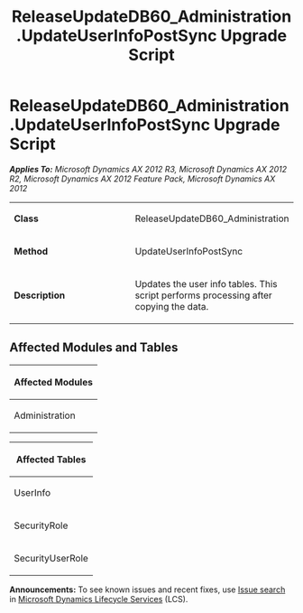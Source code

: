 ﻿---
title: ReleaseUpdateDB60_Administration.UpdateUserInfoPostSync Upgrade Script
TOCTitle: ReleaseUpdateDB60_Administration.UpdateUserInfoPostSync Upgrade Script
ms:assetid: 5a1b7d60-d6a6-33ff-096b-3ab52c9c04fd
ms:mtpsurl: https://msdn.microsoft.com/en-us/library/JJ736296(v=AX.60)
ms:contentKeyID: 49708466
ms.date: 05/18/2015
mtps_version: v=AX.60
---

# ReleaseUpdateDB60\_Administration.UpdateUserInfoPostSync Upgrade Script 


_**Applies To:** Microsoft Dynamics AX 2012 R3, Microsoft Dynamics AX 2012 R2, Microsoft Dynamics AX 2012 Feature Pack, Microsoft Dynamics AX 2012_

<table>
<colgroup>
<col style="width: 50%" />
<col style="width: 50%" />
</colgroup>
<tbody>
<tr class="odd">
<td><p><strong>Class</strong></p></td>
<td><p>ReleaseUpdateDB60_Administration</p></td>
</tr>
<tr class="even">
<td><p><strong>Method</strong></p></td>
<td><p>UpdateUserInfoPostSync</p></td>
</tr>
<tr class="odd">
<td><p><strong>Description</strong></p></td>
<td><p>Updates the user info tables. This script performs processing after copying the data.</p></td>
</tr>
</tbody>
</table>


## Affected Modules and Tables

<table>
<colgroup>
<col style="width: 100%" />
</colgroup>
<thead>
<tr class="header">
<th><p>Affected Modules</p></th>
</tr>
</thead>
<tbody>
<tr class="odd">
<td><p>Administration</p></td>
</tr>
</tbody>
</table>


<table>
<colgroup>
<col style="width: 100%" />
</colgroup>
<thead>
<tr class="header">
<th><p>Affected Tables</p></th>
</tr>
</thead>
<tbody>
<tr class="odd">
<td><p>UserInfo</p></td>
</tr>
<tr class="even">
<td><p>SecurityRole</p></td>
</tr>
<tr class="odd">
<td><p>SecurityUserRole</p></td>
</tr>
</tbody>
</table>

  
**Announcements:** To see known issues and recent fixes, use [Issue search](http://go.microsoft.com/fwlink/?linkid=389258) in [Microsoft Dynamics Lifecycle Services](http://go.microsoft.com/fwlink/?linkid=306505) (LCS).

